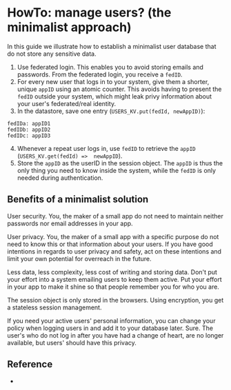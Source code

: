 # HowTo: manage users? (the minimalist approach)
 
In this guide we illustrate how to establish a minimalist user database that do not store any sensitive data.

1. Use federated login. This enables you to avoid storing emails and passwords. From the federated login, you receive a `fedID`.
2. For every new user that logs in to your system, give them a shorter, unique `appID` using an atomic counter. This avoids having to present the `fedID` outside your system, which might leak privy information about your user's federated/real identity.
3. In the datastore, save one entry (`USERS_KV.put(fedId, newAppID)`):
```
fedIDa: appID1
fedIDb: appID2
fedIDc: appID3
```
4. Whenever a repeat user logs in, use `fedID` to retrieve the `appID` (`USERS_KV.get(fedId) =>  newAppID`). 
5. Store the `appID` as the userID in the session object. The `appID` is thus the only thing you need to know inside the system, while the `fedID` is only needed during authentication. 

## Benefits of a minimalist solution

User security. You, the maker of a small app do not need to maintain neither passwords nor email addresses in your app.

User privacy. You, the maker of a small app with a specific purpose do not need to know this or that information about your users. If you have good intentions in regards to user privacy and safety, act on these intentions and limit your own potential for overreach in the future.

Less data, less complexity, less cost of writing and storing data. Don't put your effort into a system emailing users to keep them active. Put your effort in your app to make it shine so that people remember you for who you are. 

The session object is only stored in the browsers. Using encryption, you get a stateless session management.

If you need your active users' personal information, you can change your policy when logging users in and add it to your database later. Sure. The user's who do not log in after you have had a change of heart, are no longer available, but users' should have this privacy.  


## Reference
* 